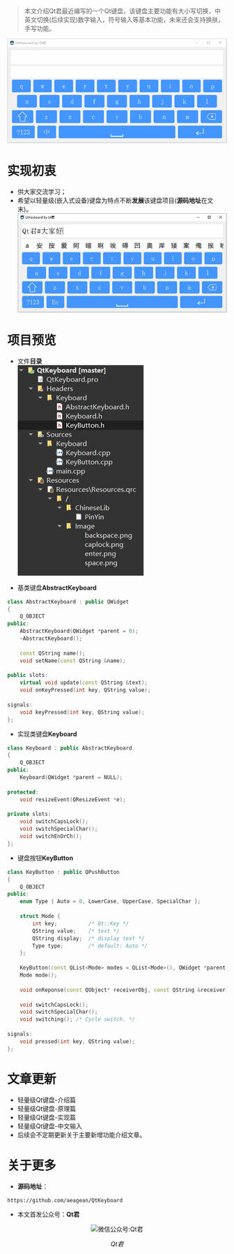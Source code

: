 > 本文介绍Qt君最近编写的一个Qt键盘，该键盘主要功能有大小写切换，中英文切换(后续实现)数字输入，符号输入等基本功能，未来还会支持换肤，手写功能。

![键盘演示](Other/chinese_input_demo.gif)
  
# 实现初衷
* 供大家交流学习；
* 希望以轻量级(嵌入式设备)键盘为特点不断**发展**该键盘项目(**源码地址**在文末)。  
![键盘界面](Other/chinese_input.jpg)

# 项目预览
* 文件**目录**  
![文件目录](Other/file_dir.png)

* 基类键盘**AbstractKeyboard**
```cpp
class AbstractKeyboard : public QWidget
{
    Q_OBJECT
public:
    AbstractKeyboard(QWidget *parent = 0);
    ~AbstractKeyboard();

    const QString name();
    void setName(const QString &name);

public slots:
    virtual void update(const QString &text);
    void onKeyPressed(int key, QString value);

signals:
    void keyPressed(int key, QString value);
};
```

* 实现类键盘**Keyboard**
```cpp
class Keyboard : public AbstractKeyboard
{
    Q_OBJECT
public:
    Keyboard(QWidget *parent = NULL);

protected:
    void resizeEvent(QResizeEvent *e);

private slots:
    void switchCapsLock();
    void switchSpecialChar();
    void switchEnOrCh();
};
```

* 键盘按钮**KeyButton**
```cpp
class KeyButton : public QPushButton
{
    Q_OBJECT
public:
    enum Type { Auto = 0, LowerCase, UpperCase, SpecialChar };

    struct Mode {
        int key;          /* Qt::Key */
        QString value;    /* text */
        QString display;  /* display text */
        Type type;        /* default: Auto */
    };

    KeyButton(const QList<Mode> modes = QList<Mode>(), QWidget *parent = NULL);
    Mode mode();

    void onReponse(const QObject* receiverObj, const QString &receiver);

    void switchCapsLock();
    void switchSpecialChar();
    void switching(); /* Cycle switch. */

signals:
    void pressed(int key, QString value);
};
```

# 文章更新
* 轻量级Qt键盘-介绍篇
* 轻量级Qt键盘-原理篇
* 轻量级Qt键盘-实现篇
* 轻量级Qt键盘-中文输入
* 后续会不定期更新关于主要新增功能介绍文章。  

# 关于更多
* **源码地址**：
```
https://github.com/aeagean/QtKeyboard
```

* 本文首发公众号：**Qt君**  
<p align="center">
  <img src="http://www.qtbig.com/about/index/my_qrcode.jpg" alt="微信公众号:Qt君">
  <p align="center"><em>Qt君</em></p>
</p>
